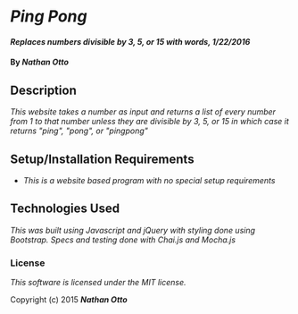# _Ping Pong_

#### _Replaces numbers divisible by 3, 5, or 15 with words, 1/22/2016_

#### By _**Nathan Otto**_

## Description

_This website takes a number as input and returns a list of every number from 1 to that number unless they are divisible by 3, 5, or 15 in which case it returns "ping", "pong", or "pingpong"_

## Setup/Installation Requirements

* _This is a website based program with no special setup requirements_

## Technologies Used

_This was built using Javascript and jQuery with styling done using Bootstrap. Specs and testing done with Chai.js and Mocha.js_

### License

*This software is licensed under the MIT license.*

Copyright (c) 2015 **_Nathan Otto_**
